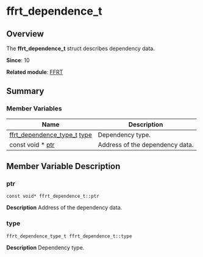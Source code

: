 # ffrt_dependence_t


## Overview

The **ffrt_dependence_t** struct describes dependency data.

**Since**: 10

**Related module**: [FFRT](_f_f_r_t.md)


## Summary


### Member Variables

| Name| Description| 
| -------- | -------- |
| [ffrt_dependence_type_t](_f_f_r_t.md#ffrt_dependence_type_t) [type](#type) | Dependency type. | 
| const void \* [ptr](#ptr) | Address of the dependency data. | 


## Member Variable Description


### ptr

```
const void* ffrt_dependence_t::ptr
```
**Description**
Address of the dependency data.


### type

```
ffrt_dependence_type_t ffrt_dependence_t::type
```
**Description**
Dependency type.
